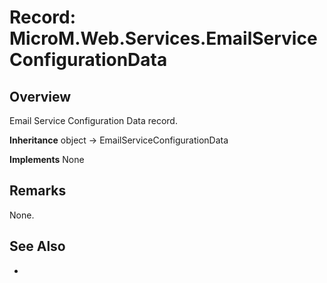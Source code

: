 # Record: MicroM.Web.Services.EmailServiceConfigurationData
## Overview
Email Service Configuration Data record.

**Inheritance**
object -> EmailServiceConfigurationData

**Implements**
None

## Remarks
None.

## See Also
-